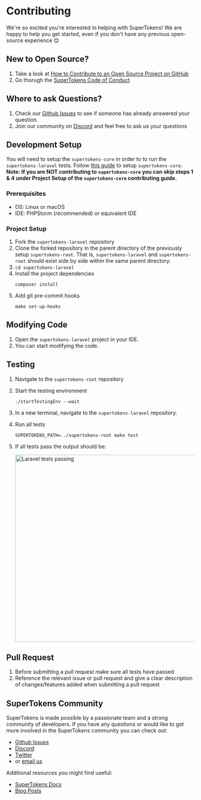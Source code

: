 
# Contributing

We're so excited you're interested in helping with SuperTokens! We are happy to help you get started, even if you don't have any previous open-source experience :blush:

## New to Open Source?
1. Take a look at [How to Contribute to an Open Source Project on GitHub](https://egghead.io/courses/how-to-contribute-to-an-open-source-project-on-github)
2. Go thorugh the [SuperTokens Code of Conduct](https://github.com/supertokens/supertokens-laravel/blob/master/CODE_OF_CONDUCT.md)

## Where to ask Questions?
1. Check our [Github Issues](https://github.com/supertokens/supertokens-laravel/issues) to see if someone has already answered your question.
2. Join our community on [Discord](https://supertokens.io/discord) and feel free to ask us your questions


## Development Setup
You will need to setup the `supertokens-core` in order to to run the `supertokens-laravel` tests. Follow [this guide](https://github.com/supertokens/supertokens-core/blob/master/CONTRIBUTING.md#development-setup) to setup `supertokens-core`.
**Note: If you are NOT contributing to `supertokens-core` you can skip steps 1 & 4 under Project Setup of the `supertokens-core` contributing guide.**

### Prerequisites
- OS: Linux or macOS
- IDE: PHPStorm (recommended) or equivalent IDE

### Project Setup
1. Fork the `supertokens-laravel` repository
2. Clone the forked repository in the parent directory of the previously setup `supertokens-root`.  That is, `supertokens-laravel` and `supertokens-root` should exist side by side within the same parent directory.
3. `cd supertokens-laravel`
4. Install the project dependencies
   ```
   composer install
   ```
5. Add git pre-commit hooks
   ```
   make set-up-hooks
   ```

## Modifying Code  
1. Open the `supertokens-laravel` project in your IDE.
2. You can start modifying the code.

## Testing
1. Navigate to the `supertokens-root` repository
2. Start the testing environment
   ```
   ./startTestingEnv --wait
   ```
3. In a new terminal, navigate to the `supertokens-laravel` repository.
4. Run all tests
   ```
   SUPERTOKENS_PATH=../supertokens-root make test
   ```
5. If all tests pass the output should be:

   <img src="https://github.com/supertokens/supertokens-logo/blob/master/images/supertokens-laravel-tests-passing.png" alt="Laravel tests passing" width="500px">


## Pull Request
1. Before submitting a pull request make sure all tests have passed
2. Reference the relevant issue or pull request and give a clear description of changes/features added when submitting a pull request

## SuperTokens Community
SuperTokens is made possible by a passionate team and a strong community of developers. If you have any questions or would like to get more involved in the SuperTokens community you can check out:
  - [Github Issues](https://github.com/supertokens/supertokens-laravel/issues)
  - [Discord](https://supertokens.io/discord)
  - [Twitter](https://twitter.com/supertokensio)
  - or [email us](mailto:team@supertokens.io)
  
Additional resources you might find useful:
  - [SuperTokens Docs](https://supertokens.io/docs/community/getting-started/installation)
  - [Blog Posts](https://supertokens.io/blog/)
